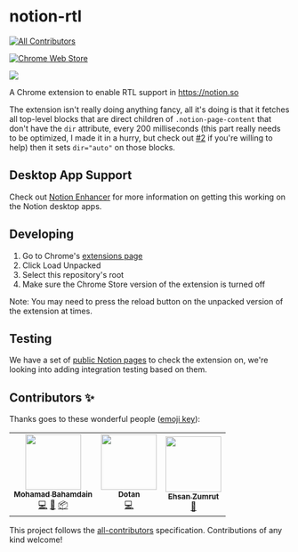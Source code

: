 # notion-rtl
<!-- ALL-CONTRIBUTORS-BADGE:START - Do not remove or modify this section -->
[![All Contributors](https://img.shields.io/badge/all_contributors-2-orange.svg?style=flat-square)](#contributors-)
<!-- ALL-CONTRIBUTORS-BADGE:END -->
[![Chrome Web Store](https://img.shields.io/chrome-web-store/v/fflggojmgaedcocmholcdicoedgaabib)](https://chrome.google.com/webstore/detail/notion-rtl/fflggojmgaedcocmholcdicoedgaabib)


![](.github/screenshots/main.png)

A Chrome extension to enable RTL support in https://notion.so

The extension isn't really doing anything fancy, all it's doing is that it fetches all top-level blocks that
are direct children of `.notion-page-content` that don't have the `dir` attribute, every 200 milliseconds (this part really needs to be optimized, I made it in a hurry, but check out [#2](https://github.com/obahareth/notion-rtl/issues/2) if you're willing to help) 
then it sets `dir="auto"` on those blocks.

## Desktop App Support
Check out [Notion Enhancer](https://github.com/dragonwocky/notion-enhancer) for more information on getting this working on the Notion desktop apps.

## Developing
1. Go to Chrome's [extensions page](chrome://extensions)
2. Click Load Unpacked
3. Select this repository's root
4. Make sure the Chrome Store version of the extension is turned off

Note: You may need to press the reload button on the unpacked version of the extension at times.

## Testing
We have a set of [public Notion pages](https://www.notion.so/obahareth/Notion-RTL-Tests-8bee4db6585343fc8bae93b791edd726) to check the extension on, we're looking into adding integration testing based on them.

## Contributors ✨

Thanks goes to these wonderful people ([emoji key](https://allcontributors.org/docs/en/emoji-key)):

<!-- ALL-CONTRIBUTORS-LIST:START - Do not remove or modify this section -->
<!-- prettier-ignore-start -->
<!-- markdownlint-disable -->
<table>
  <tr>
    <td align="center"><a href="https://mhmd.dev"><img src="https://avatars3.githubusercontent.com/u/34659256?v=4" width="100px;" alt=""/><br /><sub><b>Mohamad Bahamdain</b></sub></a><br /><a href="https://github.com/obahareth/notion-rtl/commits?author=imhmdb" title="Code">💻</a> <a href="#ideas-imhmdb" title="Ideas, Planning, & Feedback">🤔</a> <a href="#platform-imhmdb" title="Packaging/porting to new platform">📦</a></td>
    <td align="center"><a href="https://github.com/dotanrs"><img src="https://avatars3.githubusercontent.com/u/9082313?v=4" width="100px;" alt=""/><br /><sub><b>Dotan</b></sub></a><br /><a href="https://github.com/obahareth/notion-rtl/commits?author=dotanrs" title="Code">💻</a></td>
    <td align="center"><a href="https://e7san.gitbook.io/wiki"><img src="https://avatars0.githubusercontent.com/u/7473298?v=4" width="100px;" alt=""/><br /><sub><b>Ehsan Zumrut</b></sub></a><br /><a href="https://github.com/obahareth/notion-rtl/pulls?q=is%3Apr+reviewed-by%3AEhsanZ" title="Reviewed Pull Requests">👀</a></td>
  </tr>
</table>

<!-- markdownlint-enable -->
<!-- prettier-ignore-end -->
<!-- ALL-CONTRIBUTORS-LIST:END -->

This project follows the [all-contributors](https://github.com/all-contributors/all-contributors) specification. Contributions of any kind welcome!